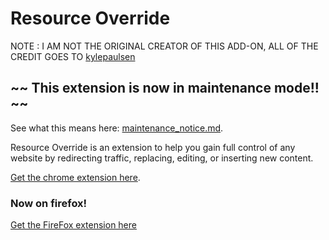 # Resource Override

NOTE : I AM NOT THE ORIGINAL CREATOR OF THIS ADD-ON, ALL OF THE CREDIT GOES TO [kylepaulsen](https://github.com/kylepaulsen)

## ~~ This extension is now in maintenance mode!! ~~

See what this means here: [maintenance_notice.md](maintenance_notice.md).

Resource Override is an extension to help you gain full control of any website by redirecting traffic, replacing, editing, or inserting new content.

[Get the chrome extension here](https://chrome.google.com/webstore/detail/resource-override/pkoacgokdfckfpndoffpifphamojphii).

### Now on firefox!
[Get the FireFox extension here](https://addons.mozilla.org/en-US/firefox/addon/resourceoverride/)

